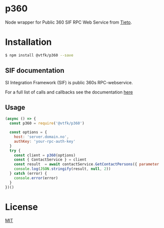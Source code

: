 # p360

Node wrapper for Public 360 SIF RPC Web Service from [Tieto](https://www.tieto.no/).

# Installation

```bash
$ npm install @vtfk/p360 --save
```

## SIF documentation

SI Integration Framework (SIF) is public 360s RPC-webservice.

For a full list of calls and callbacks see the documentation  [here](https://github.com/telemark/skoleskyss-arbeid/blob/master/biztalk/GenericWebServiceLayer.pdf)

## Usage

```JavaScript
(async () => {
  const p360 = require('@vtfk/p360')

  const options = {
    host: 'server.domain.no',
    authKey: 'your-rpc-auth-key'
  }
  try {
    const client = p360(options)
    const { ContactService } = client
    const result  = await contactService.GetContactPersons({ parameter: { Name: 'Maccyber%' } })
    console.log(JSON.stringify(result, null, 2))
  } catch (error) {
    console.error(error)
  }
})()
```

# License

[MIT](LICENSE)
